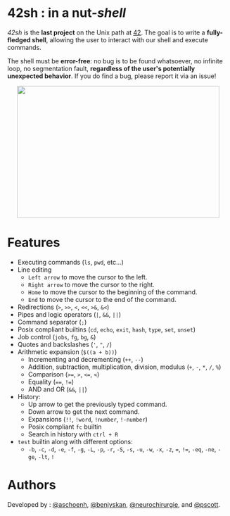 # 42sh : in a nut-*shell*

*42sh* is the **last project** on the Unix path at [42](https://www.42.fr/). The goal is to write a **fully-fledged shell**, allowing the user to interact with our shell and execute commands.

The shell must be **error-free**: no bug is to be found whatsoever, no infinite loop, no segmentation fault, **regardless of the user's potentially unexpected behavior**. If you do find a bug, please report it via an issue!

<p align="center">
  <img width="460" height="300" src="/42sh.gif">
</p>

# Features
- Executing commands (`ls`, `pwd`, etc...)
- Line editing
	- `Left arrow` to move the cursor to the left.
	- `Right arrow` to move the cursor to the right.
	- `Home`  to move the cursor to the beginning of the command.
	- `End`  to move the cursor to the end of the command.
- Redirections (`>`, `>>`, `<`, `<<`, `>&`, `&<`)
- Pipes and logic operators (`|`, `&&`, `||`)
- Command separator (`;`)
- Posix compliant builtins (`cd`, `echo`, `exit`, `hash`, `type`, `set`, `unset`)
- Job control (`jobs`, `fg`,  `bg`,  `&`)
- Quotes and backslashes (`'`, `"`, `/`)
- Arithmetic expansion (`$((a + b))`)
	- Incrementing and decrementing (`++`, `--`)
	- Addition, subtraction, multiplication, division, modulus (`+`, `-`, `*`, `/`, `%`)
	- Comparison (`>=`, `>`, `<=`, `<`)
	- Equality (`==`, `!=`)
	- AND and OR (`&&`, `||`)
- History:
	- Up arrow to get the previously typed command.
	- Down arrow to get the next command.
	- Expansions (`!!`, `!word`, `!number`, `!-number`)
	- Posix compliant `fc` builtin
	- Search in history with `ctrl + R`
- `test` builtin along with different options:
	- `-b`, `-c`, `-d`, `-e`, `-f`, `-g`, `-L`, `-p`, `-r`, `-S`, `-s`, `-u`, `-w`, `-x`, `-z`, `=`, `!=`, `-eq`, `-ne`, `-ge`, `-lt`, `!`

# Authors
Developed by : [@aschoenh](https://github.com/aschoenh), [@benjyskan](https://github.com/benjyskan), [@neurochirurgie](https://github.com/neurochirurgie), and [@pscott](https://github.com/pscott).
